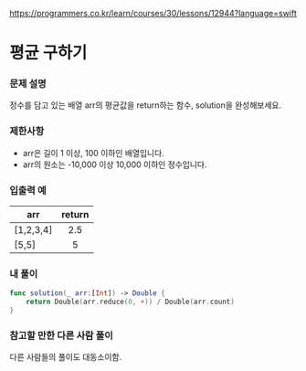 https://programmers.co.kr/learn/courses/30/lessons/12944?language=swift

# 평균 구하기

### 문제 설명

정수를 담고 있는 배열 arr의 평균값을 return하는 함수, solution을 완성해보세요.

### 제한사항

- arr은 길이 1 이상, 100 이하인 배열입니다.
- arr의 원소는 -10,000 이상 10,000 이하인 정수입니다.

### 입출력 예

| arr       | return |
| --------- | :----: |
| [1,2,3,4] |  2.5   |
| [5,5]     |   5    |

### 내 풀이
```swift
func solution(_ arr:[Int]) -> Double {
    return Double(arr.reduce(0, +)) / Double(arr.count)
}
```

### 참고할 만한 다른 사람 풀이

다른 사람들의 풀이도 대동소이함.
